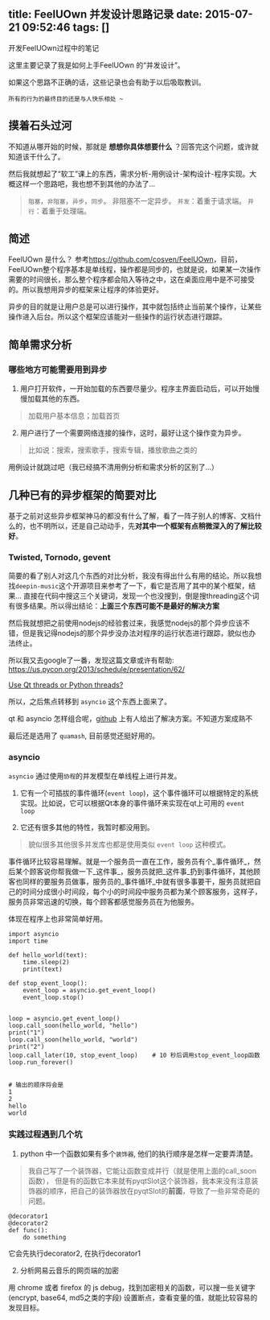 title: FeelUOwn 并发设计思路记录
date: 2015-07-21 09:52:46
tags: []
---

开发FeelUOwn过程中的笔记

这里主要记录了我是如何上手FeelUOwn 的“并发设计”。

如果这个思路不正确的话，这些记录也会有助于以后吸取教训。

`所有的行为的最终目的还是与人快乐相处 ~ `
<!-- more -->

## 摸着石头过河

不知道从哪开始的时候，那就是 **想想你具体想要什么** ？回答完这个问题，或许就知道该干什么了。

然后我就想起了“软工”课上的东西，需求分析-用例设计-架构设计-程序实现。大概这样一个思路吧，我也想不到其他的办法了... 

> `阻塞`，`非阻塞`，`异步`，`同步`。
非阻塞不一定异步。
`并发`：着重于请求端。
`并行`：着重于处理端。

## 简述
FeelUOwn 是什么？ 参考<https://github.com/cosven/FeelUOwn>，目前，FeelUOwn整个程序基本是单线程，操作都是同步的，也就是说，如果某一次操作需要的时间很长，那么整个程序都会陷入等待之中，这在桌面应用中是不可接受的。所以我想用异步的框架来让程序的体验更好。

异步的目的就是让用户总是可以进行操作，其中就包括终止当前某个操作，让某些操作进入后台。所以这个框架应该能对一些操作的运行状态进行跟踪。

## 简单需求分析

### 哪些地方可能需要用到异步

1. 用户打开软件，一开始加载的东西要尽量少。程序主界面启动后，可以开始慢慢加载其他的东西。

> 加载用户基本信息；加载首页

2. 用户进行了一个需要网络连接的操作，这时，最好让这个操作变为异步。

> 比如说：搜索，搜索歌手，搜索专辑，播放歌曲之类的


用例设计就跳过吧（我已经搞不清用例分析和需求分析的区别了...）

## 几种已有的异步框架的简要对比

基于之前对这些异步框架神马的都没有什么了解，看了一阵子别人的博客、文档什么的，也不明所以，还是自己动动手，先**对其中一个框架有点稍微深入的了解比较好**。

### Twisted, Tornodo, gevent

简要的看了别人对这几个东西的对比分析，我没有得出什么有用的结论。所以我想找`deepin-music`这个开源项目来参考了一下，看它是否用了其中的某个框架，结果... 直接在代码中搜这三个关键词，发现一个也没搜到，倒是搜threading这个词有很多结果。所以得出结论：**上面三个东西可能不是最好的解决方案**

然后我就想把之前使用nodejs的经验套过来，我感觉nodejs的那个异步应该不错，但是我记得nodejs的那个异步没办法对程序的运行状态进行跟踪，貌似也办法终止。

所以我又去google了一番，发现这篇文章或许有帮助: <https://us.pycon.org/2013/schedule/presentation/62/>

[Use Qt threads or Python threads?](http://stackoverflow.com/questions/1595649/threading-in-a-pyqt-application-use-qt-threads-or-python-threads)

所以，之后焦点转移到 `asyncio` 这个东西上面来了。

qt 和 asyncio 怎样组合呢，[github](https://github.com/harvimt/quamash) 上有人给出了解决方案。不知道方案成熟不

最后还是选用了 `quamash`, 目前感觉还挺好用的。


### asyncio 

`asyncio` 通过使用`协程`的并发模型在单线程上进行并发。

1. 它有一个可插拔的事件循环(`event loop`)，这个事件循环可以根据特定的系统实现。比如说，它可以根据Qt本身的事件循环来实现在qt上可用的 `event loop`

2. 它还有很多其他的特性，我暂时都没用到。

> 貌似很多其他很多并发库也都是使用类似 `event loop` 这种模式。

事件循环比较容易理解。就是一个服务员一直在工作，服务员有个_事件循环_，然后某个顾客说你帮我做一下_这件事_，服务员就把_这件事_扔到事件循环，其他顾客也同样的要服务员做事，服务员的_事件循环_中就有很多事要干，服务员就把自己的时间分成很小时间段，每个小的时间段中服务员都为某个顾客服务，这样子，服务员非常迅速的切换，每个顾客都感觉服务员在为他服务。

体现在程序上也非常简单好用。

```
import asyncio
import time

def hello_world(text):
    time.sleep(2)
    print(text)

def stop_event_loop():
    event_loop = asyncio.get_event_loop()
    event_loop.stop()
    

loop = asyncio.get_event_loop()
loop.call_soon(hello_world, "hello")
print("1")
loop.call_soon(hello_world, "world")
print("2")
loop.call_later(10, stop_event_loop)    # 10 秒后调用stop_event_loop函数
loop.run_forever()


# 输出的顺序将会是
1
2
hello
world
```


### 实践过程遇到几个坑

1. python 中一个函数如果有多个`装饰器`, 他们的执行顺序是怎样一定要弄清楚。

> 我自己写了一个装饰器，它能让函数变成并行（就是使用上面的call_soon函数），
> 但是有的函数它本来就有pyqtSlot这个装饰器，我本来没有注意装饰器的顺序，把自己的装饰器放在pyqtSlot的**前面**，导致了一些非常奇葩的问题。

```
@decorator1
@decorator2
def func():
    do something
```

它会先执行decorator2, 在执行decorator1


2. 分析网易云音乐的网页端的加密

用 chrome 或者 firefox 的 js debug，找到加密相关的函数，可以搜一些关键字(encrypt, base64, md5之类的字段) 设置断点，查看变量的值，就能比较容易的发现目标。
